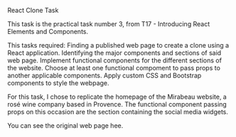 React Clone Task

This task is the practical task number 3, from T17 - Introducing React Elements and Components.

This tasks required:
Finding a published web page to create a clone using a React application.
Identifying the major components and sections of said web page.
Implement functional components for the different sections of the website.
Choose at least one functional compoment to pass props to another applicable components.
Apply custom CSS and Bootstrap components to style the webpage.

For this task, I chose to replicate the homepage of the Mirabeau website, a rosé wine company based in Provence. The functional component passing props on this occasion are the section containing the social media widgets.

You can see the original web page hee.
